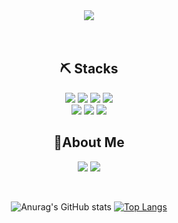 



<div align="center">
<img src="https://capsule-render.vercel.app/api?type=soft&color=A2BBD1&height=200&section=header&text=I'm%20seojun&desc=&animation=blink&fontColor=FFFFFF&fontAlign=70&descAlign=90&descAlignY=70&fontSize=90" /><br><br><br>

## ⛏️ Stacks

<div>
<img src="https://img.shields.io/badge/html5-%23E34F26.svg?&style=for-the-badge&logo=html5&logoColor=white" />
<img src="https://img.shields.io/badge/css3-%231572B6.svg?&style=for-the-badge&logo=css3&logoColor=white" />
<img src="https://img.shields.io/badge/javascript-%23F7DF1E.svg?&style=for-the-badge&logo=javascript&logoColor=black" />
<img src="https://img.shields.io/badge/typescript-%23007ACC.svg?style=for-the-badge&logo=typescript&logoColor=white"><br>
<img src="https://img.shields.io/badge/react-%2361DAFB.svg?&style=for-the-badge&logo=react&logoColor=black" />
<img src="https://img.shields.io/badge/redux-%23764ABC.svg?&style=for-the-badge&logo=redux&logoColor=white" />
<img src="https://img.shields.io/badge/Recoil-FD2251?style=for-the-badge&logo=Recoil&logoColor=white%22/%3E" />

</div>

## 📌About Me
<a href="https://velog.io/@sj_yun" target="_blank"><img src="https://img.shields.io/badge/Velog-20c997?style=for-the-badge&logo=Vimeo&logoColor=white"/></a>
<a href="mailto:pcohad12@gmail.com" target="_blank"><img src="https://img.shields.io/badge/gmail-%23EA4335.svg?&style=for-the-badge&logo=gmail&logoColor=white" /></a>


<br />


![Anurag's GitHub stats](https://github-readme-stats.vercel.app/api?username=junny97&show_icons=true&theme=transparent)
[![Top Langs](https://github-readme-stats.vercel.app/api/top-langs/?username=junny97&layout=compact)](https://github.com/깃minyuet/github-readme-stats)
</div>
